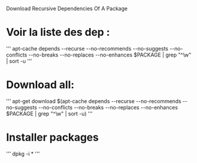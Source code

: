 Download Recursive Dependencies Of A Package

# Voir la liste des dep :

'''
apt-cache depends --recurse --no-recommends --no-suggests --no-conflicts --no-breaks --no-replaces --no-enhances $PACKAGE | grep "^\w" | sort -u
'''

# Download all:

'''
apt-get download $(apt-cache depends --recurse --no-recommends --no-suggests --no-conflicts --no-breaks --no-replaces --no-enhances $PACKAGE | grep "^\w" | sort -u)
'''

# Installer packages

'''
dpkg -i *
'''
